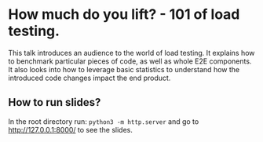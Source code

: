 # How much do you lift? - 101 of load testing.

This talk introduces an audience to the world of load testing. It explains how to benchmark particular pieces of code, as well as whole E2E components. It also looks into how to leverage basic statistics to understand how the introduced code changes impact the end product.

## How to run slides?

In the root directory run: `python3 -m http.server` and go to http://127.0.0.1:8000/ to see the slides.